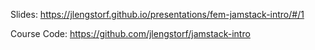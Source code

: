 Slides: https://jlengstorf.github.io/presentations/fem-jamstack-intro/#/1

Course Code: https://github.com/jlengstorf/jamstack-intro
